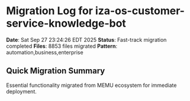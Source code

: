 # Migration Log for iza-os-customer-service-knowledge-bot

**Date**: Sat Sep 27 23:24:26 EDT 2025
**Status**: Fast-track migration completed
**Files**:     8853 files migrated
**Pattern**: automation,business,enterprise

## Quick Migration Summary
Essential functionality migrated from MEMU ecosystem for immediate deployment.
